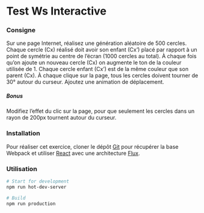 # Test Ws Interactive
### Consigne
Sur une page Internet, réalisez une génération aléatoire de 500 cercles.
Chaque cercle (Cx) réalisé doit avoir son enfant (Cx’) placé par rapport à un point de symétrie au centre de l’écran (1000 cercles au total). À chaque fois qu’on ajoute un nouveau cercle (Cx) on augmente le ton de la couleur utilisée de 1. Chaque cercle enfant (Cx’) est de la même couleur que son parent (Cx).
À chaque clique sur la page, tous les cercles doivent tourner de 30° autour du curseur. Ajoutez une animation de déplacement.
##### Bonus
Modifiez l’effet du clic sur la page, pour que seulement les cercles dans un rayon de 200px tournent autour du curseur.
### Installation
Pour réaliser cet exercice, cloner le dépôt [Git] pour récupérer la base Webpack et utiliser [React] avec une architecture [Flux].
### Utilisation
```bash
# Start for development
npm run hot-dev-server

# Build
npm run production
```

[Git]: <https://github.com/davidmottet/test-ws-interactive>
[React]: <https://facebook.github.io/react/>
[Flux]: <https://facebook.github.io/flux/>